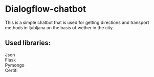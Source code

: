 # Dialogflow-chatbot
This is a simple chatbot that is used for getting directions and transport methods in ljubljana on the basis of wether in the city.

## Used libraries:

  Json   
  Flask      
  Pymongo   
  Certifi  
  
